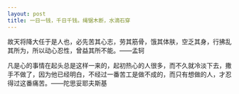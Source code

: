 ```yaml
---
layout: post
title: 一日一钱，千日千钱。绳锯木断，水滴石穿
---
```

故天将降大任于是人也，必先苦其心志，劳其筋骨，饿其体肤，空乏其身，行拂乱其所为，所以动心忍性，曾益其所不能。——孟轲

凡是心的事情在起头总是这样一来的，起初热心的人很多，而不久就冷淡下去，撒手不做了，因为他已经明白，不经过一番苦工是做不成的，而只有想做的人，才忍得过这番痛苦。——陀思妥耶夫斯基

